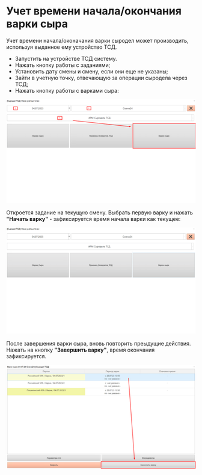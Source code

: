 # Учет времени начала/окончания варки сыра


Учет времени начала/оконачания варки сыродел может производить, используя выданное ему устройство ТСД. 

-   Запустить на устройстве ТСД систему.
-   Нажать кнопку работы с заданиями;
-   Установить дату смены и смену, если они еще не указаны;
-   Зайти в учетную точку, отвечающую за операции сыродела через ТСД;
-   Нажать кнопку работы с варками сыра: 

![](AccountingTimeBeginEndTSD.assets/1.png)

Откроется задание на текущую смену. Выбрать первую варку и нажать **"Начать варку"** - зафиксируется время начала варки как текущее:

![](AccountingTimeBeginEndTSD.assets/1.gif)

После завершения варки сыра, вновь повторить преыдущие действия. Нажать на кнопку **"Завершить варку"**, время окончания зафиксируется. 
 
![](AccountingTimeBeginEndTSD.assets/2.png)
    

